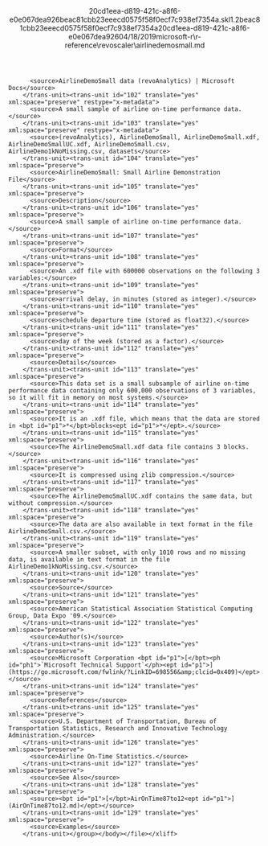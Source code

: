 <?xml version="1.0"?><xliff version="1.2" xmlns="urn:oasis:names:tc:xliff:document:1.2" xmlns:xsi="http://www.w3.org/2001/XMLSchema-instance" xsi:schemaLocation="urn:oasis:names:tc:xliff:document:1.2 xliff-core-1.2-transitional.xsd"><file datatype="xml" original="airlinedemosmall.md" source-language="en-US" target-language="en-US"><header><tool tool-id="mdxliff" tool-name="mdxliff" tool-version="1.0-d1654b2" tool-company="Microsoft" /><xliffext:skl_file_name xmlns:xliffext="urn:microsoft:content:schema:xliffextensions">20cd1eea-d819-421c-a8f6-e0e067dea926beac81cbb23eeecd0575f58f0ecf7c938ef7354a.skl</xliffext:skl_file_name><xliffext:version xmlns:xliffext="urn:microsoft:content:schema:xliffextensions">1.2</xliffext:version><xliffext:ms.openlocfilehash xmlns:xliffext="urn:microsoft:content:schema:xliffextensions">beac81cbb23eeecd0575f58f0ecf7c938ef7354a</xliffext:ms.openlocfilehash><xliffext:ms.sourcegitcommit xmlns:xliffext="urn:microsoft:content:schema:xliffextensions">20cd1eea-d819-421c-a8f6-e0e067dea926</xliffext:ms.sourcegitcommit><xliffext:ms.lasthandoff xmlns:xliffext="urn:microsoft:content:schema:xliffextensions">04/18/2019</xliffext:ms.lasthandoff><xliffext:ms.openlocfilepath xmlns:xliffext="urn:microsoft:content:schema:xliffextensions">microsoft-r\r-reference\revoscaler\airlinedemosmall.md</xliffext:ms.openlocfilepath></header><body><group id="content" extype="content"><trans-unit id="101" translate="yes" xml:space="preserve" restype="x-metadata">
          <source>AirlineDemoSmall data (revoAnalytics) | Microsoft Docs</source>
        </trans-unit><trans-unit id="102" translate="yes" xml:space="preserve" restype="x-metadata">
          <source>A small sample of airline on-time performance data.</source>
        </trans-unit><trans-unit id="103" translate="yes" xml:space="preserve" restype="x-metadata">
          <source>(revoAnalytics), AirlineDemoSmall, AirlineDemoSmall.xdf, AirlineDemoSmallUC.xdf, AirlineDemoSmall.csv, AirlineDemo1kNoMissing.csv, datasets</source>
        </trans-unit><trans-unit id="104" translate="yes" xml:space="preserve">
          <source>AirlineDemoSmall: Small Airline Demonstration File</source>
        </trans-unit><trans-unit id="105" translate="yes" xml:space="preserve">
          <source>Description</source>
        </trans-unit><trans-unit id="106" translate="yes" xml:space="preserve">
          <source>A small sample of airline on-time performance data.</source>
        </trans-unit><trans-unit id="107" translate="yes" xml:space="preserve">
          <source>Format</source>
        </trans-unit><trans-unit id="108" translate="yes" xml:space="preserve">
          <source>An .xdf file with 600000 observations on the following 3 variables:</source>
        </trans-unit><trans-unit id="109" translate="yes" xml:space="preserve">
          <source>arrival delay, in minutes (stored as integer).</source>
        </trans-unit><trans-unit id="110" translate="yes" xml:space="preserve">
          <source>schedule departure time (stored as float32).</source>
        </trans-unit><trans-unit id="111" translate="yes" xml:space="preserve">
          <source>day of the week (stored as a factor).</source>
        </trans-unit><trans-unit id="112" translate="yes" xml:space="preserve">
          <source>Details</source>
        </trans-unit><trans-unit id="113" translate="yes" xml:space="preserve">
          <source>This data set is a small subsample of airline on-time performance data containing only 600,000 observations of 3 variables, so it will fit in memory on most systems.</source>
        </trans-unit><trans-unit id="114" translate="yes" xml:space="preserve">
          <source>It is an .xdf file, which means that the data are stored in <bpt id="p1">*</bpt>blocks<ept id="p1">*</ept>.</source>
        </trans-unit><trans-unit id="115" translate="yes" xml:space="preserve">
          <source>The AirlineDemoSmall.xdf data file contains 3 blocks.</source>
        </trans-unit><trans-unit id="116" translate="yes" xml:space="preserve">
          <source>It is compressed using zlib compression.</source>
        </trans-unit><trans-unit id="117" translate="yes" xml:space="preserve">
          <source>The AirlineDemoSmallUC.xdf contains the same data, but without compression.</source>
        </trans-unit><trans-unit id="118" translate="yes" xml:space="preserve">
          <source>The data are also available in text format in the file AirlineDemoSmall.csv.</source>
        </trans-unit><trans-unit id="119" translate="yes" xml:space="preserve">
          <source>A smaller subset, with only 1010 rows and no missing data, is available in text format in the file AirlineDemo1kNoMissing.csv.</source>
        </trans-unit><trans-unit id="120" translate="yes" xml:space="preserve">
          <source>Source</source>
        </trans-unit><trans-unit id="121" translate="yes" xml:space="preserve">
          <source>American Statistical Association Statistical Computing Group, Data Expo '09.</source>
        </trans-unit><trans-unit id="122" translate="yes" xml:space="preserve">
          <source>Author(s)</source>
        </trans-unit><trans-unit id="123" translate="yes" xml:space="preserve">
          <source>Microsoft Corporation <bpt id="p1">[</bpt><ph id="ph1">`Microsoft Technical Support`</ph><ept id="p1">](https://go.microsoft.com/fwlink/?LinkID=698556&amp;clcid=0x409)</ept></source>
        </trans-unit><trans-unit id="124" translate="yes" xml:space="preserve">
          <source>References</source>
        </trans-unit><trans-unit id="125" translate="yes" xml:space="preserve">
          <source>U.S. Department of Transportation, Bureau of Transportation Statistics, Research and Innovative Technology Administration.</source>
        </trans-unit><trans-unit id="126" translate="yes" xml:space="preserve">
          <source>Airline On-Time Statistics.</source>
        </trans-unit><trans-unit id="127" translate="yes" xml:space="preserve">
          <source>See Also</source>
        </trans-unit><trans-unit id="128" translate="yes" xml:space="preserve">
          <source><bpt id="p1">[</bpt>AirOnTime87to12<ept id="p1">](AirOnTime87to12.md)</ept></source>
        </trans-unit><trans-unit id="129" translate="yes" xml:space="preserve">
          <source>Examples</source>
        </trans-unit></group></body></file></xliff>